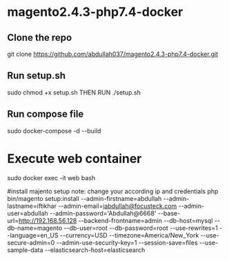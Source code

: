 # magento2.4.3-php7.4-docker

## Clone the repo
git clone https://github.com/abdullah037/magento2.4.3-php7.4-docker.git

##  Run setup.sh
sudo chmod +x setup.sh THEN RUN 
./setup.sh

## Run compose file
sudo docker-compose -d --build

# Execute web container
sudo docker exec -it web bash

#install majento setup
note: change your according ip and credentials
php bin/magento setup:install --admin-firstname=abdullah --admin-lastname=iftikhar --admin-email=iabdullah@focusteck.com --admin-user=abdullah --admin-password='Abdullah@6668' --base-url=http://192.168.56.128 --backend-frontname=admin --db-host=mysql --db-name=magento --db-user=root --db-password=root --use-rewrites=1 --language=en_US --currency=USD --timezone=America/New_York --use-secure-admin=0 --admin-use-security-key=1 --session-save=files --use-sample-data --elasticsearch-host=elasticsearch
